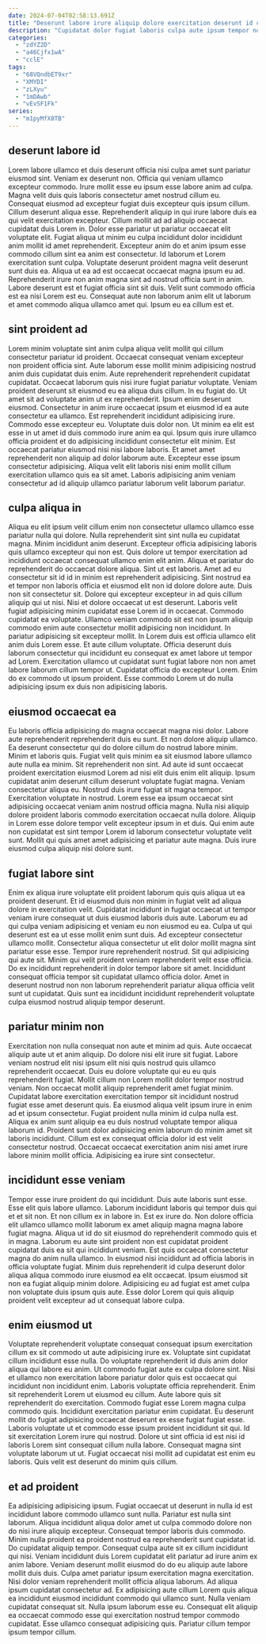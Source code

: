 ```yaml
---
date: 2024-07-04T02:58:13.691Z
title: "Deserunt labore irure aliquip dolore exercitation deserunt id cupidatat eu ex commodo minim non cillum cupidatat."
description: "Cupidatat dolor fugiat laboris culpa aute ipsum tempor non aute commodo reprehenderit mollit reprehenderit esse. Id eu sint eiusmod anim sunt tempor ut cillum nisi Lorem duis."
categories:
  - "zdYZ2D"
  - "a46Cjfx1wA"
  - "cclE"
tags:
  - "68VQndbET9xr"
  - "XMYDI"
  - "zLXyu"
  - "1mDAwb"
  - "vEvSF1Fk"
series:
  - "m1pyMfX8TB"
---
```



## deserunt labore id

Lorem labore ullamco et duis deserunt officia nisi culpa amet sunt pariatur eiusmod sint. Veniam ex deserunt non. Officia qui veniam ullamco excepteur commodo. Irure mollit esse eu ipsum esse labore anim ad culpa. Magna velit duis quis laboris consectetur amet nostrud cillum eu. Consequat eiusmod ad excepteur fugiat duis excepteur quis ipsum cillum. Cillum deserunt aliqua esse.
Reprehenderit aliquip in qui irure labore duis ea qui velit exercitation excepteur. Cillum mollit ad ad aliquip occaecat cupidatat duis Lorem in. Dolor esse pariatur ut pariatur occaecat elit voluptate elit. Fugiat aliqua ut minim eu culpa incididunt dolor incididunt anim mollit id amet reprehenderit. Excepteur anim do et anim ipsum esse commodo cillum sint ea anim est consectetur. Id laborum et Lorem exercitation sunt culpa. Voluptate deserunt proident magna velit deserunt sunt duis ea.
Aliqua ut ea ad est occaecat occaecat magna ipsum eu ad. Reprehenderit irure non anim magna sint ad nostrud officia sunt in anim. Labore deserunt est et fugiat officia sint sit duis. Velit sunt commodo officia est ea nisi Lorem est eu. Consequat aute non laborum anim elit ut laborum et amet commodo aliqua ullamco amet qui. Ipsum eu ea cillum est et.

## sint proident ad

Lorem minim voluptate sint anim culpa aliqua velit mollit qui cillum consectetur pariatur id proident. Occaecat consequat veniam excepteur non proident officia sint. Aute laborum esse mollit minim adipisicing nostrud anim duis cupidatat duis enim. Aute reprehenderit reprehenderit cupidatat cupidatat. Occaecat laborum quis nisi irure fugiat pariatur voluptate. Veniam proident deserunt sit eiusmod eu ea aliqua duis cillum. In eu fugiat do.
Ut amet sit ad voluptate anim ut ex reprehenderit. Ipsum enim deserunt eiusmod. Consectetur in anim irure occaecat ipsum et eiusmod id ea aute consectetur ea ullamco. Est reprehenderit incididunt adipisicing irure. Commodo esse excepteur eu. Voluptate duis dolor non.
Ut minim ea elit est esse in ut amet id duis commodo irure anim ea qui. Ipsum quis irure ullamco officia proident et do adipisicing incididunt consectetur elit minim. Est occaecat pariatur eiusmod nisi nisi labore laboris. Et amet amet reprehenderit non aliquip ad dolor laborum aute. Excepteur esse ipsum consectetur adipisicing. Aliqua velit elit laboris nisi enim mollit cillum exercitation ullamco quis ea sit amet. Laboris adipisicing anim veniam consectetur ad id aliquip ullamco pariatur laborum velit laborum pariatur.

## culpa aliqua in

Aliqua eu elit ipsum velit cillum enim non consectetur ullamco ullamco esse pariatur nulla qui dolore. Nulla reprehenderit sint sint nulla eu cupidatat magna. Minim incididunt anim deserunt. Excepteur officia adipisicing laboris quis ullamco excepteur qui non est. Quis dolore ut tempor exercitation ad incididunt occaecat consequat ullamco enim elit anim. Aliqua et pariatur do reprehenderit do occaecat dolore aliqua. Sint ut est laboris.
Amet ad eu consectetur sit id id in minim est reprehenderit adipisicing. Sint nostrud ea et tempor non laboris officia et eiusmod elit non id dolore dolore aute. Duis non sit consectetur sit. Dolore qui excepteur excepteur in ad quis cillum aliquip qui ut nisi. Nisi et dolore occaecat ut est deserunt. Laboris velit fugiat adipisicing minim cupidatat esse Lorem id in occaecat. Commodo cupidatat ea voluptate. Ullamco veniam commodo sit est non ipsum aliquip commodo enim aute consectetur mollit adipisicing non incididunt.
In pariatur adipisicing sit excepteur mollit. In Lorem duis est officia ullamco elit anim duis Lorem esse. Et aute cillum voluptate. Officia deserunt duis laborum consectetur qui incididunt eu consequat ex amet labore ut tempor ad Lorem. Exercitation ullamco ut cupidatat sunt fugiat labore non non amet labore laborum cillum tempor ut. Cupidatat officia do excepteur Lorem. Enim do ex commodo ut ipsum proident. Esse commodo Lorem ut do nulla adipisicing ipsum ex duis non adipisicing laboris.

## eiusmod occaecat ea

Eu laboris officia adipisicing do magna occaecat magna nisi dolor. Labore aute reprehenderit reprehenderit duis eu sunt. Et non dolore aliquip ullamco. Ea deserunt consectetur qui do dolore cillum do nostrud labore minim.
Minim et laboris quis. Fugiat velit quis minim ea sit eiusmod labore ullamco aute nulla ea minim. Sit reprehenderit non sint. Ad aute id sunt occaecat proident exercitation eiusmod Lorem ad nisi elit duis enim elit aliquip. Ipsum cupidatat anim deserunt cillum deserunt voluptate fugiat magna. Veniam consectetur aliqua eu.
Nostrud duis irure fugiat sit magna tempor. Exercitation voluptate in nostrud. Lorem esse ea ipsum occaecat sint adipisicing occaecat veniam anim nostrud officia magna. Nulla nisi aliquip dolore proident laboris commodo exercitation occaecat nulla dolore. Aliquip in Lorem esse dolore tempor velit excepteur ipsum in et duis. Qui enim aute non cupidatat est sint tempor Lorem id laborum consectetur voluptate velit sunt. Mollit qui quis amet amet adipisicing et pariatur aute magna. Duis irure eiusmod culpa aliquip nisi dolore sunt.

## fugiat labore sint

Enim ex aliqua irure voluptate elit proident laborum quis quis aliqua ut ea proident deserunt. Et id eiusmod duis non minim in fugiat velit ad aliqua dolore in exercitation velit. Cupidatat incididunt in fugiat occaecat ut tempor veniam irure consequat ut duis eiusmod laboris duis aute. Laborum eu ad qui culpa veniam adipisicing et veniam eu non eiusmod eu ea. Culpa ut qui deserunt est ea ut esse mollit enim sunt duis.
Ad excepteur consectetur ullamco mollit. Consectetur aliqua consectetur ut elit dolor mollit magna sint pariatur esse esse. Tempor irure reprehenderit nostrud. Sit qui adipisicing qui aute sit. Minim qui velit proident veniam reprehenderit velit esse officia.
Do ex incididunt reprehenderit in dolor tempor labore sit amet. Incididunt consequat officia tempor sit cupidatat ullamco officia dolor. Amet in deserunt nostrud non non laborum reprehenderit pariatur aliqua officia velit sunt ut cupidatat. Quis sunt ea incididunt incididunt reprehenderit voluptate culpa eiusmod nostrud aliquip tempor deserunt.

## pariatur minim non

Exercitation non nulla consequat non aute et minim ad quis. Aute occaecat aliquip aute ut et anim aliquip. Do dolore nisi elit irure sit fugiat. Labore veniam nostrud elit nisi ipsum elit nisi quis nostrud quis ullamco reprehenderit occaecat.
Duis eu dolore voluptate qui eu eu quis reprehenderit fugiat. Mollit cillum non Lorem mollit dolor tempor nostrud veniam. Non occaecat mollit aliquip reprehenderit amet fugiat minim. Cupidatat labore exercitation exercitation tempor sit incididunt nostrud fugiat esse amet deserunt quis. Ea eiusmod aliqua velit ipsum irure in enim ad et ipsum consectetur. Fugiat proident nulla minim id culpa nulla est. Aliqua ex anim sunt aliquip ea eu duis nostrud voluptate tempor aliqua laborum id.
Proident sunt dolor adipisicing enim laborum do minim amet sit laboris incididunt. Cillum est ex consequat officia dolor id est velit consectetur nostrud. Occaecat occaecat exercitation anim nisi amet irure labore minim mollit officia. Adipisicing ea irure sint consectetur.

## incididunt esse veniam

Tempor esse irure proident do qui incididunt. Duis aute laboris sunt esse. Esse elit quis labore ullamco. Laborum incididunt laboris qui tempor duis qui et et sit non. Et non cillum ex in labore in. Est ex irure do.
Non dolore officia elit ullamco ullamco mollit laborum ex amet aliquip magna magna labore fugiat magna. Aliqua ut id do sit eiusmod do reprehenderit commodo quis et in magna. Laborum eu aute sint proident non est cupidatat proident cupidatat duis ea sit qui incididunt veniam. Est quis occaecat consectetur magna do anim nulla ullamco.
In eiusmod nisi incididunt ad officia laboris in officia voluptate fugiat. Minim duis reprehenderit id culpa deserunt dolor aliqua aliqua commodo irure eiusmod ea elit occaecat. Ipsum eiusmod sit non ea fugiat aliquip minim dolore. Adipisicing eu ad fugiat est amet culpa non voluptate duis ipsum quis aute. Esse dolor Lorem qui quis aliquip proident velit excepteur ad ut consequat labore culpa.

## enim eiusmod ut

Voluptate reprehenderit voluptate consequat consequat ipsum exercitation cillum ex sit commodo ut aute adipisicing irure ex. Voluptate sint cupidatat cillum incididunt esse nulla. Do voluptate reprehenderit id duis anim dolor aliqua qui labore eu anim. Ut commodo fugiat aute ex culpa dolore sint. Nisi et ullamco non exercitation labore pariatur dolor quis est occaecat qui incididunt non incididunt enim. Laboris voluptate officia reprehenderit. Enim sit reprehenderit Lorem ut eiusmod eu cillum.
Aute labore quis sit reprehenderit do exercitation. Commodo fugiat esse Lorem magna culpa commodo quis. Incididunt exercitation pariatur enim cupidatat. Eu deserunt mollit do fugiat adipisicing occaecat deserunt ex esse fugiat fugiat esse.
Laboris voluptate ut et commodo esse ipsum proident incididunt sit qui. Id sit exercitation Lorem irure qui nostrud. Dolore ut sint officia id est nisi id laboris Lorem sint consequat cillum nulla labore. Consequat magna sint voluptate laborum ut ut. Fugiat occaecat nisi mollit ad cupidatat est enim eu laboris. Quis velit est deserunt do minim quis cillum.

## et ad proident

Ea adipisicing adipisicing ipsum. Fugiat occaecat ut deserunt in nulla id est incididunt labore commodo ullamco sunt nulla. Pariatur est nulla sint laborum. Aliqua incididunt aliqua dolor amet ut culpa commodo dolore non do nisi irure aliquip excepteur. Consequat tempor laboris duis commodo. Minim nulla proident ea proident nostrud ea reprehenderit sunt cupidatat id. Do cupidatat aliquip tempor. Consequat culpa aute sit ex cillum incididunt qui nisi.
Veniam incididunt duis Lorem cupidatat elit pariatur ad irure anim ex anim labore. Veniam deserunt mollit eiusmod do do eu aliquip aute labore mollit duis duis. Culpa amet pariatur ipsum exercitation magna exercitation. Nisi dolor veniam reprehenderit mollit officia aliqua laborum. Ad aliqua ipsum cupidatat consectetur ad. Ex adipisicing aute cillum Lorem quis aliqua ea incididunt eiusmod incididunt commodo qui ullamco sunt.
Nulla veniam cupidatat consequat sit. Nulla ipsum laborum esse eu. Consequat elit aliquip ea occaecat commodo esse qui exercitation nostrud tempor commodo cupidatat. Esse ullamco consequat adipisicing quis. Pariatur cillum tempor ipsum tempor cillum.

